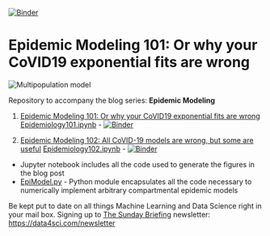 [![Binder](https://mybinder.org/badge_logo.svg)](https://mybinder.org/v2/gh/DataForScience/Epidemiology101/master)

# Epidemic Modeling 101: Or why your CoVID19 exponential fits are wrong

![Multipopulation model](https://raw.githubusercontent.com/DataForScience/Epidemiology101/master/Metapopulation.png)

Repository to accompany the blog series: __Epidemic Modeling__

1. [Epidemic Modeling 101: Or why your CoVID19 exponential fits are wrong](https://medium.com/data-for-science/epidemic-modeling-101-or-why-your-covid19-exponential-fits-are-wrong-97aa50c55f8) [Epidemiology101.ipynb](https://github.com/DataForScience/Epidemiology101/blob/master/Epidemiology101.ipynb) - [![Binder](https://mybinder.org/badge_logo.svg)](https://mybinder.org/v2/gh/DataForScience/Epidemiology101/master)

2. [Epidemic Modeling 102: All CoVID-19 models are wrong, but some are useful](https://medium.com/data-for-science/epidemic-modeling-102-all-covid-19-models-are-wrong-but-some-are-useful-c81202cc6ee9) [Epidemiology102.ipynb](https://github.com/DataForScience/Epidemiology101/blob/master/Epidemiology102.ipynb) - [![Binder](https://mybinder.org/badge_logo.svg)](https://mybinder.org/v2/gh/DataForScience/Epidemiology101/master)

- Jupyter notebook includes all the code used to generate the figures in the blog post
- [EpiModel.py](https://github.com/DataForScience/Epidemiology101/blob/master/EpiModel.py) - Python module encapsulates all the code necessary to numerically implement arbitrary compartmental epidemic models

Be kept put to date on all things Machine Learning and Data Science right in your mail box. Signing up to [The Sunday Briefing](https://data4sci.com/newsletter) newsletter: https://data4sci.com/newsletter
